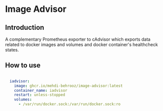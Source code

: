 # Image Advisor

## Introduction

A complementary Prometheus exporter to cAdvisor which exports data related to docker images and volumes and docker container's healthcheck states. 

## How to use

```yaml

  iadvisor:
    image: ghcr.io/mehdi-behrooz/image-advisor:latest
    container_name: iadvisor
    restart: unless-stopped
    volumes:
      - /var/run/docker.sock:/var/run/docker.sock:ro

```
